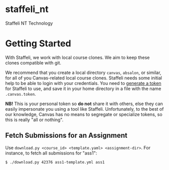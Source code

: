 # staffeli_nt

Staffeli NT Technology


Getting Started
===============

With Staffeli, we work with local course clones. We aim to keep these
clones compatible with git.

We recommend that you create a local directory ``canvas``,
``absalon``, or similar, for all of you Canvas-related local course
clones. Staffeli needs some initial help to be able to login with your
credentials. You need to [generate a
token](https://guides.instructure.com/m/4214/l/40399-how-do-i-obtain-an-api-access-token-for-an-account)
for Staffeli to use, and save it in your home directory  in a file with the name `.canvas.token`.

**NB!** This is your personal token so **do not** share it with others,
else they can easily impersonate you using a tool like Staffeli.
Unfortunately, to the best of our knowledge, Canvas has no means to
segregate or specialize tokens, so this is really "all or nothing".



Fetch Submissions for an Assignment
-----------------------------------

Use `download.py <course_id> <template.yaml> <assignment-dir>`. For instance, to fetch all submissions for "ass1":

    $ ./download.py 42376 ass1-template.yml ass1
